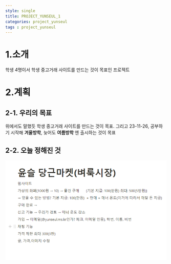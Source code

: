 ```yaml
---
style: single
title: PROJECT_YUNSEUL_1
categories: project_yunseul
tags : project_yunseul
---
```


# 1.소개
학생 4명이서 학생 중고거래 사이트를 만드는 것이 목표인 프로젝트

# 2.계획
## 2-1. 우리의 목표
위에서도 말했듯 학생 중고거래 사이트를 만드는 것이 목표.
그리고 23-11-26, 공부하기 시작해 __겨울방학__, 늦어도 __여름방학__ 엔 출시하는 것이 목표
## 2-2. 오늘 정해진 것
![](../assets/images/plan.png)
